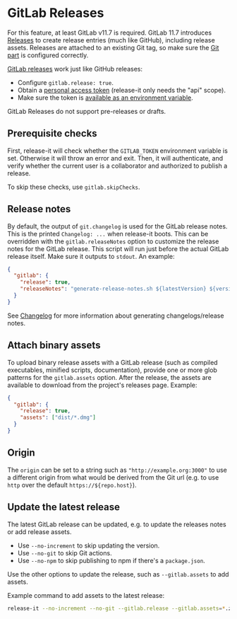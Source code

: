 # GitLab Releases

For this feature, at least GitLab v11.7 is required. GitLab 11.7 introduces
[Releases](https://docs.gitlab.com/ce/user/project/releases/) to create release entries (much like GitHub), including
release assets. Releases are attached to an existing Git tag, so make sure the [Git part](./git.md) is configured
correctly.

[GitLab releases](https://docs.gitlab.com/ce/user/project/releases/) work just like GitHub releases:

- Configure `gitlab.release: true`.
- Obtain a [personal access token](https://gitlab.com/profile/personal_access_tokens) (release-it only needs the "api"
  scope).
- Make sure the token is [available as an environment variable](./environment-variables.md).

GitLab Releases do not support pre-releases or drafts.

## Prerequisite checks

First, release-it will check whether the `GITLAB_TOKEN` environment variable is set. Otherwise it will throw an error
and exit. Then, it will authenticate, and verify whether the current user is a collaborator and authorized to publish a
release.

To skip these checks, use `gitlab.skipChecks`.

## Release notes

By default, the output of `git.changelog` is used for the GitLab release notes. This is the printed `Changelog: ...`
when release-it boots. This can be overridden with the `gitlab.releaseNotes` option to customize the release notes for
the GitLab release. This script will run just before the actual GitLab release itself. Make sure it outputs to `stdout`.
An example:

```json
{
  "gitlab": {
    "release": true,
    "releaseNotes": "generate-release-notes.sh ${latestVersion} ${version}"
  }
}
```

See [Changelog](./changelog.md) for more information about generating changelogs/release notes.

## Attach binary assets

To upload binary release assets with a GitLab release (such as compiled executables, minified scripts, documentation),
provide one or more glob patterns for the `gitlab.assets` option. After the release, the assets are available to
download from the project's releases page. Example:

```json
{
  "gitlab": {
    "release": true,
    "assets": ["dist/*.dmg"]
  }
}
```

## Origin

The `origin` can be set to a string such as `"http://example.org:3000"` to use a different origin from what would be
derived from the Git url (e.g. to use `http` over the default `https://${repo.host}`).

## Update the latest release

The latest GitLab release can be updated, e.g. to update the releases notes or add release assets.

- Use `--no-increment` to skip updating the version.
- Use `--no-git` to skip Git actions.
- Use `--no-npm` to skip publishing to npm if there's a `package.json`.

Use the other options to update the release, such as `--gitlab.assets` to add assets.

Example command to add assets to the latest release:

```bash
release-it --no-increment --no-git --gitlab.release --gitlab.assets=*.zip
```
